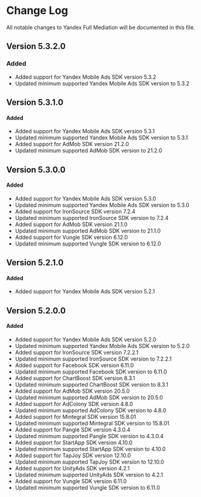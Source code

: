 # Change Log
All notable changes to Yandex Full Mediation will be documented in this file.

## Version 5.3.2.0

### Added
* Added support for Yandex Mobile Ads SDK version 5.3.2
* Updated minimum supported Yandex Mobile Ads SDK version to 5.3.2

## Version 5.3.1.0

#### Added

* Added support for Yandex Mobile Ads SDK version 5.3.1
* Updated minimum supported Yandex Mobile Ads SDK version to 5.3.1
* Added support for AdMob SDK version 21.2.0
* Updated minimum supported AdMob SDK version to 21.2.0

## Version 5.3.0.0

#### Added

* Added support for Yandex Mobile Ads SDK version 5.3.0
* Updated minimum supported Yandex Mobile Ads SDK version to 5.3.0
* Added support for IronSource SDK version 7.2.4
* Updated minimum supported IronSource SDK version to 7.2.4
* Added support for AdMob SDK version 21.1.0
* Updated minimum supported AdMob SDK version to 21.1.0
* Added support for Vungle SDK version 6.12.0
* Updated minimum supported Vungle SDK version to 6.12.0

## Version 5.2.1.0

#### Added
* Added support for Yandex Mobile Ads SDK version 5.2.1

## Version 5.2.0.0

#### Added

* Added support for Yandex Mobile Ads SDK version 5.2.0
* Updated minimum supported Yandex Mobile Ads SDK version to 5.2.0
* Added support for IronSource SDK version 7.2.2.1
* Updated minimum supported IronSource SDK version to 7.2.2.1
* Added support for Facebook SDK version 6.11.0
* Updated minimum supported Facebook SDK version to 6.11.0
* Added support for ChartBoost SDK version 8.3.1
* Updated minimum supported ChartBoost SDK version to 8.3.1
* Added support for AdMob SDK version 20.5.0
* Updated minimum supported AdMob SDK version to 20.5.0
* Added support for AdColony SDK version 4.8.0
* Updated minimum supported AdColony SDK version to 4.8.0
* Added support for Mintegral SDK version 15.8.01
* Updated minimum supported Mintegral SDK version to 15.8.01
* Added support for Pangle SDK version 4.3.0.4
* Updated minimum supported Pangle SDK version to 4.3.0.4
* Added support for StartApp SDK version 4.10.0
* Updated minimum supported StartApp SDK version to 4.10.0
* Added support for TapJoy SDK version 12.10.0
* Updated minimum supported TapJoy SDK version to 12.10.0
* Added support for UnityAds SDK version 4.2.1
* Updated minimum supported UnityAds SDK version to 4.2.1
* Added support for Vungle SDK version 6.11.0
* Updated minimum supported Vungle SDK version to 6.11.0
